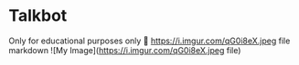 # Talkbot
Only for educational purposes only 🤖
https://i.imgur.com/qG0i8eX.jpeg file
markdown
![My Image](https://i.imgur.com/qG0i8eX.jpeg file)
